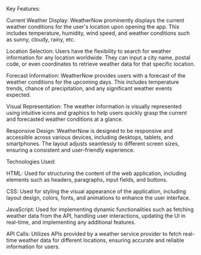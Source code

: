 Key Features:

Current Weather Display: WeatherNow prominently displays the current weather conditions for the user's location upon opening the app. This includes temperature, humidity, wind speed, and weather conditions such as sunny, cloudy, rainy, etc.

Location Selection: Users have the flexibility to search for weather information for any location worldwide. They can input a city name, postal code, or even coordinates to retrieve weather data for that specific location.

Forecast Information: WeatherNow provides users with a forecast of the weather conditions for the upcoming days. This includes temperature trends, chance of precipitation, and any significant weather events expected.

Visual Representation: The weather information is visually represented using intuitive icons and graphics to help users quickly grasp the current and forecasted weather conditions at a glance.

Responsive Design: WeatherNow is designed to be responsive and accessible across various devices, including desktops, tablets, and smartphones. The layout adjusts seamlessly to different screen sizes, ensuring a consistent and user-friendly experience.

Technologies Used:

HTML: Used for structuring the content of the web application, including elements such as headers, paragraphs, input fields, and buttons.

CSS: Used for styling the visual appearance of the application, including layout design, colors, fonts, and animations to enhance the user interface.

JavaScript: Used for implementing dynamic functionalities such as fetching weather data from the API, handling user interactions, updating the UI in real-time, and implementing any additional features.

API Calls: Utilizes APIs provided by a weather service provider to fetch real-time weather data for different locations, ensuring accurate and reliable information for users.
